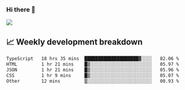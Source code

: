 ### Hi there 👋
<img align="center" src="https://github-readme-stats.vercel.app/api?username=Tumao727&show_icons=true&hide_title=true&theme=dracula" />


## 📈 Weekly development breakdown
<!--START_SECTION:waka-->

```txt
TypeScript   18 hrs 35 mins  ████████████████████▓░░░░   82.06 %
HTML         1 hr 21 mins    █▒░░░░░░░░░░░░░░░░░░░░░░░   05.97 %
JSON         1 hr 21 mins    █▒░░░░░░░░░░░░░░░░░░░░░░░   05.96 %
CSS          1 hr 9 mins     █▒░░░░░░░░░░░░░░░░░░░░░░░   05.07 %
Other        12 mins         ▒░░░░░░░░░░░░░░░░░░░░░░░░   00.93 %
```

<!--END_SECTION:waka-->